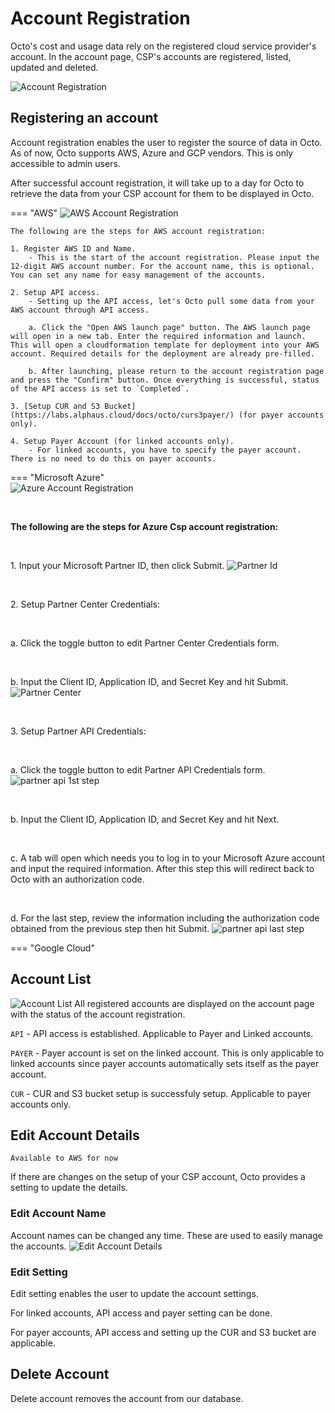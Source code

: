 # Account Registration
Octo's cost and usage data rely on the registered cloud service provider's account. In the account page, CSP's accounts are registered, listed, updated and deleted.

![Account Registration](https://lh3.googleusercontent.com/drive-viewer/AEYmBYTLM5YNrA_zbqxqIVvZ1tjs4wZB-MERQiUAI7sKPqxWAuHBChlD3YnxMAbbQMlEBZAM8JPvZaYmQqU6ja1UNMIjYDlcpg=s1600)

## Registering an account
Account registration enables the user to register the source of data in Octo. As of now, Octo supports AWS, Azure and GCP vendors. This is only accessible to admin users.

After successful account registration, it will take up to a day for Octo to retrieve the data from your CSP account for them to be displayed in Octo.


=== "AWS"
    ![AWS Account Registration](https://lh3.googleusercontent.com/drive-viewer/AEYmBYT1LhwmtZZBayUETNbqFOowbNMytIljtocEpHFZGeBqZf1mElpOV9Xwl4zMbKZxdTRudRMcS7vKlkLJUNmSjiTTUBl8yg=s2560)
    
    The following are the steps for AWS account registration:
    
    1. Register AWS ID and Name.
        - This is the start of the account registration. Please input the 12-digit AWS account number. For the account name, this is optional. You can set any name for easy management of the accounts.
    
    2. Setup API access.
        - Setting up the API access, let's Octo pull some data from your AWS account through API access. 

        a. Click the "Open AWS launch page" button. The AWS launch page will open in a new tab. Enter the required information and launch. This will open a cloudformation template for deployment into your AWS account. Required details for the deployment are already pre-filled.

        b. After launching, please return to the account registration page and press the "Confirm" button. Once everything is successful, status of the API access is set to `Completed`.
    
    3. [Setup CUR and S3 Bucket](https://labs.alphaus.cloud/docs/octo/curs3payer/) (for payer accounts only).
    
    4. Setup Payer Account (for linked accounts only).
        - For linked accounts, you have to specify the payer account. There is no need to do this on payer accounts.


=== "Microsoft Azure"  
    ![Azure Account Registration](https://lh3.googleusercontent.com/fife/AGXqzDlaEPU40RTOAIm3zoDyfyEKNlwTPxhDSkJMlKJRZlM-q8I57ni710BHfxvpwrZ6-o3poT-16sLTdV9TMXXpv5V4E-VxoP4T5NiCECAlUFVRropPVM52t-IkogUR73I3SuIBLAjZhKogL-DzwaU_i95fZI-lyZpKS_SJRSzgZg8nqEtegOziLvE33mSuYw6mxgDX08XypfLUbrRHKbxSzgTAWekqkjcNPT8d9B915Hrg6CchgS-vF1ZH7w9wQ1gC0FbMIYFdRXW29s7uY_ysEveP7K4hEXCF5ph35TijuIN8QtCSWzQARn9bck4gbbhvLEFQwR_vdm409kTZz9da-Fl7go967jvNZqVR_FLZUw63YRDJKH84Atn7Oaw4o2ngcP0lZOg2_-AfucbtOQmptuvDKqwjIjURlzTEAL-UQZTtNvZqOMo3cv_-16HAB2Ht86nObjuZr1JndY0Rhip0UfC-9L9EDxNhxSNdEXK0e0O58RJaV5HpQIG7CNKEQv1kJ1w5TYbqclUA7JEzqI5GU7JrvaGUWISg-IA36EeLpsvPQ7_1BiG3aDPt5yPN7D-M1hQCgY617KGlJ07mRlsvdWaYXmGEkBcHbpWwjDT3tI0BsEYecY_AE-NhciwLAq5dcWphqQSZqrS-QsFQPIXWiHCBI8-NJWiOYfezdQJ_1HpIQ-puTT-pvtrQu5x2q0VqQjZ7-kdfSmaKhnriI_BFqbzlyEh30m7I1-b95wOf3S75LY3Z8yg0bzy37FURN8qLWksKuKPBJnokGcqhFWiro6ag3vnmSLugmxFqlZv7KRe16yZ-ATaOocF3X-A7-XDlPgdtv8g5c7s6YZ8uWQHGbLui9dnWKV1uoC90i7CpBVnQ3y0i2SG205MYJI330Tp7Hb3TJsZ0GjFR_RACq76VA7a6xEzcRnN2Od7b5qD42oUUqrcB1xx-x8utKBlXeRd25ERYZ3A4Qyhq1PvtmGlM2HsqHzd8Nby-CG4sCet6197T0QJeKFYq0H1kOQaVX-KKeDnnUpgNgwXyrYXk_mKP-SzaP47EHkXxDqkFl-pB4XfESE2vHZbkdUqcWiue9pJJgLG7t6-ptm0zgOElLnDdvJj4YzFnPQ1joqodJEeb6a8GdAWX-71mqPyQ3JfVIs1XFB8ELiShCRoTgD9cAFhIayJWsRrSulN6tuYWc7sXuTvqac4qt7-h6mLa2acN8zNr2z0v9wBKuAobNeLDevLXb4t9WYYFiBX5AX6kyNYDu6oNGkDfOqHK9jGwxCHP0-hnNIXriCk_9joB1GLZ7NqsX4Fbw8IwhW7ZPNMLopBfPw_8-1epP5UyEE9so58eBhX5raeuekUcbRQsXJxcBaq7QOlMisOKVs5e4MqqQBvsO7YwpSah3NxZDuIfvEC3mkJmI-Xj8qukA6rLZW_Op66IchYXAC86fhXJbPtrEFFKCKEjZ-61U8urMEiXPTS02pvN5oJxBTtoBQJYd9ilf59bLMCgbDCfHGO6XaeS6A2zjVFSHPhBiben3QhotkaOOVrmrBORDSjSSRyMzVQ=w1870-h959)
    <p>&nbsp;</p>
    <b>The following are the steps for Azure Csp account registration:</b>
    <p>&nbsp;</p>
    1. Input your Microsoft Partner ID, then click Submit.
    ![Partner Id](https://lh3.googleusercontent.com/fife/AGXqzDlYOT6I8knCl8UPOZ7vpvsAsVXwnsRdkDVEcYeLaHhxMoVNWzAKmRMDB3rXT-n_ECJ7VgvBXQVuzkR4vzZOZHVAVJ-P6Rt7S8L17ePifku7qW5_SavgWQCRIjjKwPNn2l2TDdlVq3MLl4oXdagr-Xd3V5IQfuaC37IvUEH1vOFEl5nLCOlFIuAszJVYTn1g4jH7_2khG5tSlkcknwRil0vwsz5ylN3jrVgkbdUEPxfkYTLkgGeVqZ3dCUxFGWX2BXGrf4YNeAStORFb7Cw4Aqa3SNnuArs0OqZ7P150209KfENbdE38jObXGn9YchjI5C5C4ZgipBklR97TzBYsDKZfnqw_tGQaDAlB_7iJosq7tiXvw8FeWDSkt-p0R0_AtYnJkVf5I6sgLq01ebBJN4xx4-iMs0Q0cAdCwDkP6llQv1-wVKdjdXJ82xGU1L_94wgj5noT-DwDwXl5Yvc09qiV10KiNZqo3xvGC9Z4dOtH6Jd8ce1CTf2LvRR4TfoPFPBwDAGMNy3cktf-QMK86yJKAdH1FPZY0eGiRSAuxTL_ojfqxwDNUCIDtsBc1a-MlDZYhVepnb_Z_9x6Yi43A8rRykPmFnfVoJsLdLq5e5tmQ-V1RoQWWXaAebD30dBzgfTENYK39Lg0umLkCWqRYNdy7ulIhdCbcaBz6IL8yBv8YP5Uk_zht0fQjvUIDBk7DGYawz443WxeV1xRrXaYClTqXJHTaaApKIrO-58Rh8tF4xR2Iq0wQFWiP6cjA-esgpSAiaJzrGp8KmtgSF40oKTPmRc4eF2SzchzxQOK8g5o10LFThlyK48NlqQxp86uxiY2vVH8ah_b-rHYvlxhjNvKPaaBACVdntwCkD3Cx6MS8AmTXqm_DUGrfgrK5cWpezE7W216255-bTuRnkBV7WppdrfWew0pNqfDfYZQc04p5raMQLw1KAuDoLGHOk02Vapx9fFBAtD5HqyYg5Ai6k_0k6rkbaKHAxhQtgbRhFQiTeqxjPY0ea5MN1v-kXiA1rNcqdW1T9TASHOeriBC-d0heLLvFjxEHcHXXBaYG8CqxpQuu9Vd0l7EipsBcjfcBgOQmPoD-ehZtj8XHSClJ0HGl_vuq_9F-wAzhdQZLkSMYptuRY3a47jk8QfXqYMTz19qGu3Umf7rHgFXWTp5w-lqiwQM2ozdLf1fDauW2SMIrei2GtJ26Luv7t02U0akiuHdkG_x0Bp6uvHptAhPTimqDbZe7CA2oQgiqCFzUU_EvXj7gdA6axlDFAiqvTblVuXNp8gUTgMFyfmpnoaoEQQDc08PriJYVpV3R91Yup-woYqm6gulLhhTRpkMM_EQGZ3ODlcR8b9N6KLMUVaqisw9umR6bu4T47O6-hZ3MfzP_nRLPfv3U1YnzgRRYvWX8kcgOC6qJaO6wvGfz91LMxmQ7dZynUoWt5KqYBIWMlbnZI99Vk529kDf-yR67bqvgWuROeYob0W68H9ZFFokmEizDevSWk6sLfLKQdS_qt4yPl1ky5SWu3epn-j3JnkPkOyqrXb5J0jmZGw=w1315-h959)
    <p>&nbsp;</p>
    2. Setup Partner Center Credentials:
        <p>&nbsp;</p>
        a. Click the toggle button to edit Partner Center Credentials form.
        <p>&nbsp;</p>
        b. Input the Client ID, Application ID, and Secret Key and hit Submit.
            ![Partner Center](https://lh3.googleusercontent.com/fife/AGXqzDnNgTo-de55bHAR1A2Y3PEbAFVaZPMspQrIUCqejZ7cgcpsdu5tcoArXkZzg245OWq3e_6mG1-zhyAxNTyvEm2hlKEXKVT8SyQOfoI952yDCM-347Z54rcfSc0z0Ot3HxtQ5xP7Z-X1axKEMWUN9nAHRCTmRjmhxEV6KhHJRd7reNOuiADgrKG_YKajruhyLnU1Ejfnf0bQcsqgbCSnM_rUpd6D5vg3vdIYioTsbsjQntWvUsO0-UiXN0-QCNPBAxDF_xh6LuWny1zSqRpZoJqrwZ4o67xFwFS7pAULa77j1SZke5I4yPpDMSULoyPlAGdyOCUanOQzEA5zlSjc3k2HtUo1TxF_ENZuKAJcNvsNuzKANteYXR7Bq-OwvHMHxPENbuHepdiHEr67Qim3S2pjxczwUgN93ZIcpYJ1OZp8HJH7h9XFuJnaJNBqHiz7N5HbcPamNknjt37NAvfgwR78xJngD4AwTgKKgCOejm1EEEQkv2RO28PNyAgzkOgOn_zfBkuF3BGA5fYMOq4hxdFwuVsm8lcmBiqa_PkcdMJKZ3mn9m2ZogSiHDGt8vmopCXolFnENHTbKjAk9jOpcpgKYp1FudpTIPO-tlk8uKKFK-iSbMy3uoP6gVmjCiDa1IyBSIdPISCAiXN0TDMrldZ5QGDwNF-YzL3uMvInNUs1ReLdYkeorhjDxJd32NZa6iXELogIN8gYCkbLxsCcVmi7V6W-RdI8aHDPRdi9i10nWBh8TfJPJEbJVc_9VeRy-grVv0dWfWUi7WMUsAfe9QfGnQ2cmcUK1K575ecRZ2tq681te199e9_1ysY6Bdi04AirYxREbNJZ_p6OH6uOA0LVU5NdcJ66QsuJy71AQJldteJQwDXCE1KT_5e33eYi982fNOQkrkMb3SP60qLxzHWy-HHsbnvEGjzSDZV8NibuzAHi6LocNZLoJfbiWAT2Uz0Ms54kn_nbUFLMeTylPmdt07GYVNABjnABFyigAchJjUfwMEvPlVozeRgsoopt3SAFryCaE3jAD_bayvMiBIFZgC-S3VfJ0PdCxGb4PmUurdr0F8szUXJv2hRWKbgMGtoPPTKTIW9IyoUudEjYICuNkE1KaYMa9TDs492y86q6dsv3T8VEju9Bb4JsVCRXg2M_0jvCIHJuOmWBpwCqKhq2VjzLg1JzybSz9GyeeDXTdBFiehjJDHUJ-szw-FpopvVudth7cb-SjvKqq9oD7DgIkeKNF3zUT5IlF1VXdQ7hi2ChUqDGQARPQIWihFQsIaJLKN2SyfkN9Y-FFsMzgE1hDfsXwGlcZfWZNjUOkk4iKChG70KCGmIyji0cM061keFkREeMmWXXa_ZT4_ukEW1sSN9vz0d7FRCXF3POnTXJ3GEfcbvR4BsrpB8jKF_GhXLyF2P1HK4w3OnQxV-v1rquwrimvRuuVGcnP1TiifC5Cqgzg7aVI_HKpmyRQA0sUNKQyFKy38Up8apPdwOU60pkk0Sg3dekdDeDcyVoRJiob718hjFGMmriSSQLz94OKS7CMB5Q-vr_-8k=w1315-h959)
        <p>&nbsp;</p>
    3. Setup Partner API Credentials:
            <p>&nbsp;</p>
        a. Click the toggle button to edit Partner API Credentials form.
            ![partner api 1st step](https://lh3.googleusercontent.com/fife/AGXqzDl13yjW7Qhf0I5EC16YYLIAyQOzRPO1enO6Sldfkl1I2ZzAKUphX78kxjsrZ68XcCvkozpqvWBabpjLn25578EbFl01wq2m2oJSNG-96EEOcanHg4Y-XrtjwzopvQu7tiSQaU7v5CuI4Gke6lf4piXxQsYGuHTCQ7HC5vCia-1dn2C--lrkvJyl7fvTutNfHJBQoXNwjQYyvhTbzHYV5EnyvspoPTNyQ6_HWWy9I1Kx7eRBqWnqdGgZ5a503bgMfp770GCARjbIYHi7dX-duqFaKN802pzGfuIJwViUAEEHJh74WKDsGPaN5uoZQvKBPFq-3EXH31lFUYFe1-Zhto9imBiv7FxD_JqnrEGQq_Ee0CNkcxgxrj8RWNTDdRP1ni6oL997mo2AsRZEXHE8s1chSWT0Pj6HTSL3kBHnS1Ax2PfxWaUOmd8bIs4Q2M8UxNhRiTFb__ZoUj4zt7TeML3RDJfB9zVj4akh14AhfYsc5qPyt9lriDP8NqkOmg7zg6g8sUf3ns3mAQA0Vleo6GXiVzozr3NJX9lz6oBLWoWm-ocXJ_oSFwPL-j-gicHflCeDjxCuNRF6t4jw8LuXtE1qthOjfDlSY3cfBrhUQeYZvrpshboFWrRxSQhVckv9e02FwQhe3tO5_mHMN0GMdvUQtaKnD8uNhBEkRiAgYxRt0CINvx197v12mseZ40XgEafsoWl5K3r_2EFBgF8LZMG9uxsYm9ncHNgCZuytigIVrKt8MlG4hKJmKMsyLVtLcGz4W5k0j61_Z3qvn3O4nxLYcehHTY18wIpnURn5gXTZA_dW0dYjztDnShuGQQzptw6FS86IYknzUsTrY0OzuZFsG7iQ_TwwMsLSgAuypw6m-ht-7pNZa4lAdy1xnwDi3Ciw6H53bm5Ix-kbROhCS4M-qwiNdEW2Tnec19JHf8aqSPC8nLqQtqQVfeEnit47XJ7132Y_3xy1KBR_POXODkJWjAgmLbRADFn1phEWOvrcsQCRABIvakzkIi-Aw4WJqpFer_ZnhfkgY57jLEkdtK9EsV-zeWOhgMgt8e06xvL-Pcgntsib0iLPP77NofraNYC3gfJTNENCWMb3-KswkCUN4o1UVxGSK6J-ZDaOZnrhq12jiKnfYGrlYPBfvARftAJC2Lrfi5xfhSyoaFQnNWcYYKVbAKQEeKRgbWOQhJbysRyQg2f46ZWoAs5UXoXcALNZfBQg3B8JKHarWt5SdHN7irwryn6IAqfrGBbIIWG04MGQ7Ikuuj2KRDMToCO282XcuGVpbcQ5eaxLZM8BrnIIjj0TU18gSpwrzD6bku4JntW0h9ZFIkHDiqpcdwV_n_C2VQ5M8sDZ3WsJSYLQRMSXL2riAA6rgExuhE7hmCU-epkchPqrfZe_gcjv1rmc9Ug-YdReC2yyByC2jD9k1suxUU3qNZb1LQJGLqSw4DlQXhCeukxd2pYK33IDdXQiDMoD966U6r2PgHekYcYA9x00nqtYIqNY30biFvN1f0mklkxeEGzmoYreviVMA1W07ywN8jQKdyA7zlA=w1870-h959)
            <p>&nbsp;</p>
        b. Input the Client ID, Application ID, and Secret Key and hit Next.
            <p>&nbsp;</p>
        c. A tab will open which needs you to log in to your Microsoft Azure account and input the required information. After this step this will redirect back to Octo with an authorization code.
            <p>&nbsp;</p>
        d. For the last step, review the information including the authorization code obtained from the previous step then hit Submit.
            ![partner api last step](https://lh3.googleusercontent.com/fife/AGXqzDnCFFhjXw0_88U14caSxX3LWSELh5zXhS0KUkevE2AucdeLRhEjI1EhCHorBbfOlj066Q67e_-Pu82ZxWTr77ibrYTJ20Iy44uKXoPhQ_6vbr9K6BAcJFjoKxAMjc8O_ZfF8Yehjzr20hbLppkZd2RuVF7x01C6i9EX5KHurwg3ZXFsdrVACqwX5d8UyUxxYvbqkil3WqD7HTEz-VongsKSunsQaymctI3teyK04wA3opKE3UVavFmEWQU0O8P5S9hpf3vCZbhbgsv7vG5M6-w8h6inZpyGq6VQpIiEez6OZ6R5uzJysCuLUf46rykkmAPWGHSAVI5omIVPC6zxLLCw4cKOP-n4Fb0kQ6s-ZaH6ZyLZiGqGZj8Zr5323vcrl2g82D23Qq7AvbxxCwuUwKUx_ZvVrUm_8zpaTYXsDNriMcl74pd1rbJmfd-niWVmHFJTfazYHX7pI7TIBd3zuK9XSJIWcqB6j4NbrSQFfLDPCCiMKeRnXFc-qoxLDIPRdKvSNHSrZ276ieJAj8sFRe9vwAnEuPCYMMZJrijlvcWFA9emUW--PcWJujfnTOC9tsGd4PPNP4xvHrOTbOb6euW81s2soE0YBhQlMlZTVXdnkNJaw01Fx82vwfxhit5PJlGrCSJgK3Y4h4yiVSagedmQxiOQLabWaaSA51ZQU1BCatHahKUZoEbYTRZVDkNBJd0ELk75yS6yFWjDPkltk5vdJmhJQe-ErT1A7LCoE3NJBiUmKQQ7AkMhahX8jipMIKVc2HdntA0DgfmLdxRHfMPdfe-OUkXBa_92wGPZms_RyEZrwBi55LFXDBUT8koly2UwflWwNWqGXYKmP1xrnubf0kltIepebQVg7xBloUKe0r_MjBcOO4c3gZiFoEZLUigV1QemTo-9rXMobyY0v1pOKX9t4V_n2WCiqs5GsUBxH7y9DuJuGBB74bMDSknGBAkKxlNoj_ykYa4DMy_Wz1isZl53nPGNGiYq0xq3seq61nJYapw31iFehG1rCk61W-SSgOJrG24P17v9q8y0BgpNFhXepoa3tlk_WRMp5sTeCW3qtJIpHOPCs4RIp_lNdc7Et6wUNpsMagrFPQJM7szNmmlmWK-cjFsCtDZ2QFPEZIfdw7lHLtKn05wfxpLG68E5u2a09RWGveaBKrbZk8TZKiPjIbhfdiqbGI56dXyTfWeK8TwPuQaPQStBI6XAUxGjSn2olkLCUz5zFLtKezwbOT9sWS2hwIRcvzolbIHCAtSe66iXggbONCtH9gRM0otmFURdwKJPeo9Su-7V-8JfXIXl2BE-EE85YyRfptb78LHuLuZXKYICf_CMdDeX1oIkgc3cWFQSiNCtDLJ6n53B0GArIDQ54H5rX6GFVXEo8nx8N4bSxDt6ljRX-bLbvm-BVTumKBea_143ve9pfXKSnai_jV4TZM6XtoyzDrE2Q0Z3JE2si7zdo78wJYcFLoZfkLAOEJd5GWwENQXozInSt1j4mKdwrkB7kdoQDax6frg_QTXJwCChNiwmyJxzj2W6ken9mRfGvQU=w1315-h959)
    

=== "Google Cloud"

## Account List
![Account List](https://lh3.googleusercontent.com/drive-viewer/AEYmBYT1IPm3XU8t6urabmxI792E76HsWDIo-lM8mXELdxwAsAtKrRGRKiBNFIz2fvqYbFRV4BKg-iLccEGBB4_S5VFyBR6Ilg=s1600)
All registered accounts are displayed on the account page with the status of the account registration.

`API` - API access is established. Applicable to Payer and Linked accounts.

`PAYER` - Payer account is set on the linked account. This is only applicable to linked accounts since payer accounts automatically sets itself as the payer account.

`CUR` - CUR and S3 bucket setup is successfuly setup. Applicable to payer accounts only.

## Edit Account Details
```
Available to AWS for now
```
If there are changes on the setup of your CSP account, Octo provides a setting to update the details. 

### Edit Account Name
Account names can be changed any time. These are used to easily manage the accounts. 
![Edit Account Details](https://lh3.googleusercontent.com/drive-viewer/AEYmBYS6b3Vvxi-u6M4Dv5cnLL_9pYU9VGz-NnDrDoOvnZG3gTsxEYHl1nAUDxvZHbrXz4Y4-5yuSW-qaLQCTzzl_7NvfqFLVw=s1600)

### Edit Setting
Edit setting enables the user to update the account settings. 

For linked accounts, API access and payer setting can be done.

For payer accounts, API access and setting up the CUR and S3 bucket are applicable.

## Delete Account
Delete account removes the account from our database.